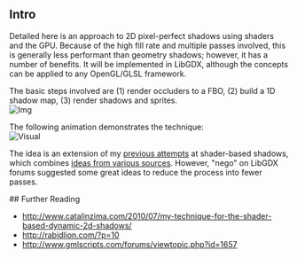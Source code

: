 ## Intro

Detailed here is an approach to 2D pixel-perfect shadows using shaders and the GPU. Because of the high fill rate and multiple passes involved, this is generally less performant than geometry shadows; however, it has a number of benefits. It will be implemented in LibGDX, although the concepts can be applied to any OpenGL/GLSL framework.

The basic steps involved are (1) render occluders to a FBO, (2) build a 1D shadow map, (3) render shadows and sprites.  
![Img](http://i.imgur.com/vcaWNof.png)

The following animation demonstrates the technique:  
![Visual](http://i.imgur.com/qcH7G.gif)

The idea is an extension of my [previous attempts](http://www.java-gaming.org/topics/starbound-lighting-techneques/26363/msg/230988/view.html#msg230988) at shader-based shadows, which combines [ideas from various sources](#further-reading). However, "nego" on LibGDX forums suggested some great ideas to reduce the process into fewer passes.


<a name="further-reading" />
## Further Reading

- http://www.catalinzima.com/2010/07/my-technique-for-the-shader-based-dynamic-2d-shadows/
- http://rabidlion.com/?p=10
- http://www.gmlscripts.com/forums/viewtopic.php?id=1657